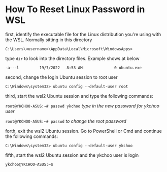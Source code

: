 # How To Reset Linux Password in WSL

first, identify the executable file for the Linux distribution you're using with the WSL. Normally sitting in this directory

`C:\Users\<username>\AppData\Local\Microsoft\WindowsApps>`

type `dir` to look into the directory files. Example shows at below

`-a---l         19/7/2022   8:53 AM              0 ubuntu.exe`

second, change the login Ubuntu session to root user

`C:\Windows\system32> ubuntu config --default-user root`

third, start the wsl2 Ubuntu session and type the following commands:

`root@YKCHOO-ASUS:~# passwd ykchoo` _type in the new password for ykchoo user_

`root@YKCHOO-ASUS:~# passwd` _to change the root password_

forth, exit the wsl2 Ubuntu session. Go to PowerShell or Cmd and continue the following commands:

`C:\Windows\system32> ubuntu config --default-user ykchoo`

fifth, start the wsl2 Ubuntu session and the ykchoo user is login

`ykchoo@YKCHOO-ASUS:~$`
